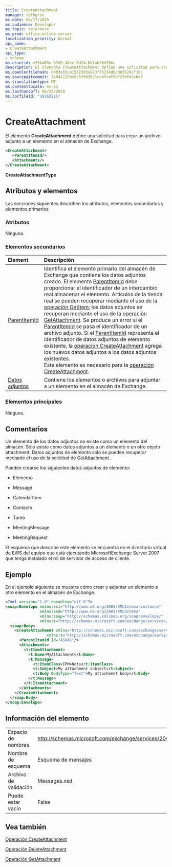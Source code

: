 ```yaml
---
title: CreateAttachment
manager: sethgros
ms.date: 09/17/2015
ms.audience: Developer
ms.topic: reference
ms.prod: office-online-server
localization_priority: Normal
api_name:
- CreateAttachment
api_type:
- schema
ms.assetid: e33b403a-b7d3-48ee-8d24-6b7abf0d70bc
description: El elemento CreateAttachment define una solicitud para crear un archivo adjunto a un elemento en el almacén de Exchange.
ms.openlocfilehash: d403eb5ca15623d3a973f7b224dbcde5529cf1bc
ms.sourcegitcommit: 34041125dc8c5f993b21cebfc4f8b72f0fd2cb6f
ms.translationtype: MT
ms.contentlocale: es-ES
ms.lasthandoff: 06/25/2018
ms.locfileid: "19763915"
---
```

# <a name="createattachment"></a>CreateAttachment

El elemento **CreateAttachment** define una solicitud para crear un archivo adjunto a un elemento en el almacén de Exchange. 
  
```xml
<CreateAttachment>
   <ParentItemId/>
   <Attachments/>
</CreateAttachment>
```

 **CreateAttachmentType**
## <a name="attributes-and-elements"></a>Atributos y elementos

Las secciones siguientes describen los atributos, elementos secundarios y elementos primarios.
  
### <a name="attributes"></a>Atributos

Ninguno.
  
### <a name="child-elements"></a>Elementos secundarios

|**Element**|**Descripción**|
|:-----|:-----|
|[ParentItemId](parentitemid.md) <br/> |Identifica el elemento primario del almacén de Exchange que contiene los datos adjuntos creado. El elemento [ParentItemId](parentitemid.md) debe proporcionar el identificador de un intercambio real almacenar el elemento. Artículos de la tienda real se pueden recuperar mediante el uso de la [operación GetItem](getitem-operation.md); los datos adjuntos se recuperan mediante el uso de la [operación GetAttachment](getattachment-operation.md). Se produce un error si el [ParentItemId](parentitemid.md) se pasa el identificador de un archivo adjunto. Si el [ParentItemId](parentitemid.md) representa el identificador de datos adjuntos de elemento existente, la [operación CreateAttachment](createattachment-operation.md) agrega los nuevos datos adjuntos a los datos adjuntos existentes.  <br/> Este elemento es necesario para la [operación CreateAttachment](createattachment-operation.md).  <br/> |
|[Datos adjuntos](attachments-ex15websvcsotherref.md) <br/> |Contiene los elementos o archivos para adjuntar a un elemento en el almacén de Exchange.  <br/> |
   
### <a name="parent-elements"></a>Elementos principales

Ninguno.
  
## <a name="remarks"></a>Comentarios

Un elemento de los datos adjuntos no existe como un elemento del almacén. Sólo existe como datos adjuntos a un elemento o en otro objeto attachment. Datos adjuntos de elemento sólo se pueden recuperar mediante el uso de la solicitud de [GetAttachment](getattachment.md) . 
  
Pueden crearse los siguientes datos adjuntos de elemento:
  
- Elemento
    
- Message
    
- CalendarItem
    
- Contacto
    
- Tarea
    
- MeetingMessage
    
- MeetingRequest
    
El esquema que describe este elemento se encuentra en el directorio virtual de EWS del equipo que está ejecutando MicrosoftExchange Server 2007 que tenga instalado el rol de servidor de acceso de cliente.
  
## <a name="example"></a>Ejemplo

En el ejemplo siguiente se muestra cómo crear y adjuntar un elemento a otro elemento en el almacén de Exchange.
  
```XML
<?xml version="1.0" encoding="utf-8"?>
<soap:Envelope xmlns:xsi="http://www.w3.org/2001/XMLSchema-instance"
               xmlns:xsd="http://www.w3.org/2001/XMLSchema"
               xmlns:soap="http://schemas.xmlsoap.org/soap/envelope/"
               xmlns:t="http://schemas.microsoft.com/exchange/services/2006/types">
  <soap:Body>
    <CreateAttachment xmlns="http://schemas.microsoft.com/exchange/services/2006/messages" 
                  xmlns:t="http://schemas.microsoft.com/exchange/services/2006/types">
      <ParentItemId Id="ASkAS"/>
      <Attachments>
        <t:ItemAttachment>
          <t:Name>MyAttachment</t:Name>
          <t:Message>
            <t:ItemClass>IPM>Note</t:ItemClass>
            <t:Subject>My attachment subject</t:Subject>
            <t:Body BodyType="Text">My attachment body</t:Body>
          </t:Message>
        </t:ItemAttachment>
      </Attachments>
    </CreateAttachment>
  </soap:Body>
</soap:Envelope>
```

## <a name="element-information"></a>Información del elemento

|||
|:-----|:-----|
|Espacio de nombres  <br/> |http://schemas.microsoft.com/exchange/services/2006/messages  <br/> |
|Nombre de esquema  <br/> |Esquema de mensajes  <br/> |
|Archivo de validación  <br/> |Messages.xsd  <br/> |
|Puede estar vacío  <br/> |False  <br/> |
   
## <a name="see-also"></a>Vea también



[Operación CreateAttachment](createattachment-operation.md)
  
[Operación DeleteAttachment](deleteattachment-operation.md)
  
[Operación GetAttachment](getattachment-operation.md)

